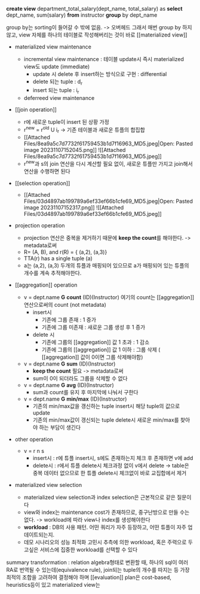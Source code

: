 **create view** department_total_salary(dept_name, total_salary) as
**select** dept_name, sum(salary)
**from** instructor
**group** by dept_name

group by는 sorting이 들어갈 수 밖에 없음. -> 오버헤드
그래서 매번 group by 하지 않고, view 자체를 하나의 테이블로 작성해버리는 것이 바로 [[materialized view]]

- materialized  view maintenance
	- incremental view maintenance : 테이블 update시 즉시 materialized view도 update (immediate)
		- update 시 delete 후 insert하는 방식으로 구현 : differential
		- delete 되는 tuple : d<sub>r</sub>
		- insert 되는 tuple : i<sub>r</sub>
	- deferreed view maintenance 

- [[join operation]] 
	- r에 새로운 tuple이 insert 된 상황 가정
	- r<sup>new</sup> = r<sup>old</sup> U i<sub>r</sub> 
	  -> 기존 테이블과 새로운 튜플의 합집합
	- [[Attached Files/8ea9a5c7d7732f61759453b1d7f16963_MD5.jpeg|Open: Pasted image 20231107152045.png]]
![[Attached Files/8ea9a5c7d7732f61759453b1d7f16963_MD5.jpeg]]
	- r<sup>new</sup>과 s의 join 연산을 다시 계산할 필요 없이, 새로운 튜플만 가지고 join해서 연산을 수행하면 된다

- [[selection operation]] 
	- [[Attached Files/03d4897ab199789a6ef33ef66b1cfe69_MD5.jpeg|Open: Pasted image 20231107152317.png]]
![[Attached Files/03d4897ab199789a6ef33ef66b1cfe69_MD5.jpeg]]

- projection operation 
	- projection 연산은 중복을 제거하기 때문에 **keep the count**를 해야한다. -> metadata로써 
	- R= (A, B), and r(R) = { (a,2), (a,3)}
	- TTA(r) has a single tuple (a)
	- a는 (a,2), (a,3) 두개의 튜플과 매핑되어 있으므로 a가 매핑되어 있는 튜플의 개수를 계속 추적해야한다.

- [[aggregation]] operation 
	- v = dept.name **G** **count** (ID)(Instructor)
	  여기의 count는 [[aggregation]] 연산으로써의 count 
	  (not metadata)
		- insert시 
			- 기존에 그룹 존재 : 1 증가
			- 기존에 그룹 미존재 : 새로운 그룹 생성 후 1 증가
		- delete 시
			- 기존에 그룹의 [[aggregation]] 값 1 초과 : 1 감소
			- 기존에 그룹의 [[aggregation]] 값 1 이하 : 그룹 삭제 ( [[aggregation]] 값이 0이면 그룹 삭제해야함)
	- v = dept.name **G** **sum** (ID)(Instructor)
		- **keep the count** 필요 -> metadata로써
		- sum이 0이 되더라도 그룹을 삭제할 수 없다
	- v = dept.name **G** **avg** (ID)(Instructor)
		- sum과 count를 유지 후 마지막에 나눠서 구한다
	- v = dept.name **G** **min/max** (ID)(Instructor)
		- 기존의 min/max값을 갱신하는 tuple insert시 해당 tuple의 값으로 update
		- 기존의 min/max값이 갱신되는 tuple delete시 새로운 min/max를 찾아야 하는 부담이 생긴다

- other operation 
	- v = r n s
		- insert시 : r에 튜플 insert시, s에도 존재하는지 체크 후  존재하면 v에 add
		- delete시 : r에서 튜플 delete시 체크과정 없이 v에서 delete 
		  -> table은 중복 데이터 없으므로 한 튜플 delete시 체크없이 바로 교집합에서 제거
		  

- materialized view selection
	- materialized view selection과 index selection은 근본적으로 같은 질문이다
	- view와 index는 maintenance cost가 존재하므로, 중구난방으로 만들 수는 없다.  -> workload에 따라 view나 index를 생성해야한다
	- **workload** : DB의 사용 패턴. 어떤 쿼리가 자주 등장하고, 어떤 튜플이 자주 업데이트되는지.
	- 데모 시나리오의 성능 최적화 고민시 추측에 의한 workload, 혹은 주력으로 두고싶은 서비스에 집중한 workload를 선택할 수 있다

summary
transformation : relation algebra형태로 변환할 때, 하나의 sql이 여러 RA로 번역될 수 있는데(equivalence rule), join되는 tuple의 개수를 따지는 등 가장 최적의 조합을 고려하여 결정해야 하며 [[evaluation]] plan은 cost-based, heuristics등이 있고 materialized view는 